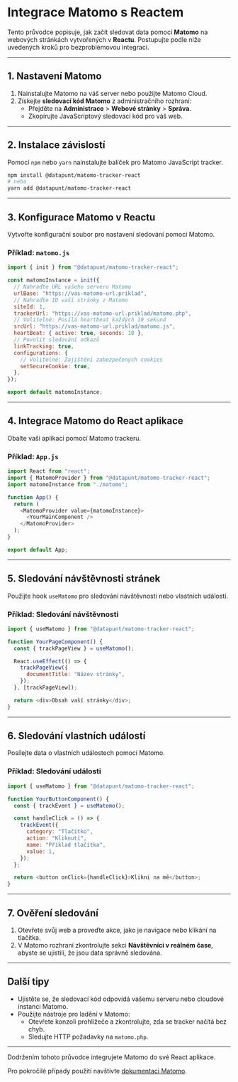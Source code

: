 # Integrace Matomo s Reactem

Tento průvodce popisuje, jak začít sledovat data pomocí **Matomo** na webových stránkách vytvořených v **Reactu**. Postupujte podle níže uvedených kroků pro bezproblémovou integraci.

---

## 1. **Nastavení Matomo**

1. Nainstalujte Matomo na váš server nebo použijte Matomo Cloud.
2. Získejte **sledovací kód Matomo** z administračního rozhraní:
   - Přejděte na **Administrace** > **Webové stránky** > **Správa**.
   - Zkopírujte JavaScriptový sledovací kód pro váš web.

---

## 2. **Instalace závislostí**

Pomocí `npm` nebo `yarn` nainstalujte balíček pro Matomo JavaScript tracker.

```bash
npm install @datapunt/matomo-tracker-react
# nebo
yarn add @datapunt/matomo-tracker-react
```

---

## 3. **Konfigurace Matomo v Reactu**

Vytvořte konfigurační soubor pro nastavení sledování pomocí Matomo.

### Příklad: `matomo.js`

```javascript
import { init } from "@datapunt/matomo-tracker-react";

const matomoInstance = init({
  // Nahraďte URL vašeho serveru Matomo
  urlBase: "https://vas-matomo-url.priklad",
  // Nahraďte ID vaší stránky z Matomo
  siteId: 1,
  trackerUrl: "https://vas-matomo-url.priklad/matomo.php",
  // Volitelné: Posílá heartbeat každých 10 sekund
  srcUrl: "https://vas-matomo-url.priklad/matomo.js",
  heartBeat: { active: true, seconds: 10 },
  // Povolit sledování odkazů
  linkTracking: true,
  configurations: {
    // Volitelné: Zajištění zabezpečených cookies
    setSecureCookie: true,
  },
});

export default matomoInstance;
```

---

## 4. **Integrace Matomo do React aplikace**

Obalte vaši aplikaci pomocí Matomo trackeru.

### Příklad: `App.js`

```javascript
import React from "react";
import { MatomoProvider } from "@datapunt/matomo-tracker-react";
import matomoInstance from "./matomo";

function App() {
  return (
    <MatomoProvider value={matomoInstance}>
      <YourMainComponent />
    </MatomoProvider>
  );
}

export default App;
```

---

## 5. **Sledování návštěvnosti stránek**

Použijte hook `useMatomo` pro sledování návštěvnosti nebo vlastních událostí.

### Příklad: Sledování návštěvnosti

```javascript
import { useMatomo } from "@datapunt/matomo-tracker-react";

function YourPageComponent() {
  const { trackPageView } = useMatomo();

  React.useEffect(() => {
    trackPageView({
      documentTitle: "Název stránky",
    });
  }, [trackPageView]);

  return <div>Obsah vaší stránky</div>;
}
```

---

## 6. **Sledování vlastních událostí**

Posílejte data o vlastních událostech pomocí Matomo.

### Příklad: Sledování události

```javascript
import { useMatomo } from "@datapunt/matomo-tracker-react";

function YourButtonComponent() {
  const { trackEvent } = useMatomo();

  const handleClick = () => {
    trackEvent({
      category: "Tlačítko",
      action: "Kliknutí",
      name: "Příklad tlačítka",
      value: 1,
    });
  };

  return <button onClick={handleClick}>Klikni na mě</button>;
}
```

---

## 7. **Ověření sledování**

1. Otevřete svůj web a proveďte akce, jako je navigace nebo klikání na tlačítka.
2. V Matomo rozhraní zkontrolujte sekci **Návštěvníci v reálném čase**, abyste se ujistili, že jsou data správně sledována.

---

## Další tipy

- Ujistěte se, že sledovací kód odpovídá vašemu serveru nebo cloudové instanci Matomo.
- Použijte nástroje pro ladění v Matomo:
  - Otevřete konzoli prohlížeče a zkontrolujte, zda se tracker načítá bez chyb.
  - Sledujte HTTP požadavky na `matomo.php`.

---

Dodržením tohoto průvodce integrujete Matomo do své React aplikace.

Pro pokročilé případy použití navštivte [dokumentaci Matomo](https://matomo.org/docs/).
